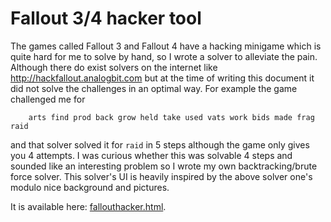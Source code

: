 # Fallout 3/4 hacker tool

The games called Fallout 3 and Fallout 4 have a hacking minigame which is quite
hard for me to solve by hand, so I wrote a solver to alleviate the pain.
Although there do exist solvers on the internet like
http://hackfallout.analogbit.com but at the time of writing this document it did
not solve the challenges in an optimal way. For example the game challenged me
for

```
    arts find prod back grow held take used vats work bids made frag raid
```

and that solver solved it for `raid` in 5 steps although the game only gives you
4 attempts. I was curious whether this was solvable 4 steps and sounded like an
interesting problem so I wrote my own backtracking/brute force solver. This
solver's UI is heavily inspired by the above solver one's modulo nice background
and pictures.

It is available here: [fallouthacker.html][link].

[link]: https://rawgit.com/ypsu/experiments/master/fallouthacker/fallouthacker.html
